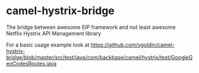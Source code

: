 camel-hystrix-bridge
====================

The bridge between awesome EIP framework and not least awesome Netflix Hystrix API Management library

For a basic usage example look at https://github.com/vgoldin/camel-hystrix-bridge/blob/master/src/test/java/com/backbase/camel/hystrix/test/GoogleGeoCodesRoutes.java

